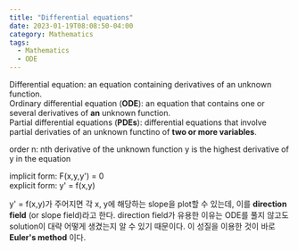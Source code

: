 ```yaml
---
title: "Differential equations"
date: 2023-01-19T08:08:50-04:00
category: Mathematics
tags:
  - Mathematics
  - ODE
---
```


Differential equation: an equation containing derivatives of an unknown function.  
Ordinary differential equation (__ODE__): an equation that contains one or several derivatives of __an__ unknown function.  
Partial differential equations (__PDEs__): differential equations that involve partial derivaties of an unknown functino of __two or more variables__.

order n: nth derivative of the unknown function y is the highest derivative of y in the equation  

implicit form: F(x,y,y') = 0  
explicit form: y' = f(x,y)  

y' = f(x,y)가 주어지면 각 x, y에 해당하는 slope을 plot할 수 있는데, 이를 __direction field__ (or slope field)라고 한다. direction field가 유용한 이유는 ODE를 풀지 않고도 solution이 대략 어떻게 생겼는지 알 수 있기 때문이다. 이 성질을 이용한 것이 바로 __Euler's method__ 이다.  



